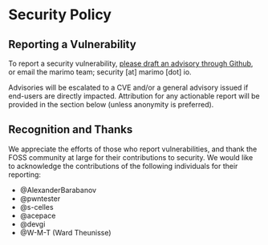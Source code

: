 # Security Policy

## Reporting a Vulnerability

To report a security vulnerability, [please draft an advisory through
Github](https://github.com/marimo-team/marimo/security/advisories/new), or
email the marimo team; security [at] marimo [dot] io.

Advisories will be escalated to a CVE and/or a general advisory issued if end-users
are directly impacted. Attribution for any actionable report will be provided
in the section below (unless anonymity is preferred).

## Recognition and Thanks

We appreciate the efforts of those who report vulnerabilities, and thank the
FOSS community at large for their contributions to security. We would like to
acknowledge the contributions of the following individuals for their reporting:

 - @AlexanderBarabanov
 - @pwntester
 - @s-celles
 - @acepace
 - @devgi
 - @W-M-T (Ward Theunisse)
